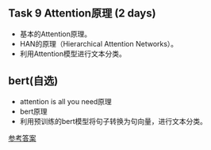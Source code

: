 ## Task 9 Attention原理 (2 days)
* 基本的Attention原理。
* HAN的原理（Hierarchical Attention Networks）。
* 利用Attention模型进行文本分类。
## bert(自选)
* attention is all you need原理
* bert原理
* 利用预训练的bert模型将句子转换为句向量，进行文本分类。


[参考答案](./../参考答案)